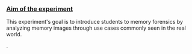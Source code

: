 <u><h3>Aim of the experiment</h3></u>

 <p>This experiment's goal is to introduce students to memory forensics by analyzing memory images through use cases commonly seen in the real world.</p> .
